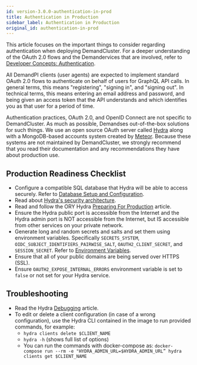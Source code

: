 ```yaml
---
id: version-3.0.0-authentication-in-prod
title: Authentication in Production
sidebar_label: Authentication in Production
original_id: authentication-in-prod
---
```


This article focuses on the important things to consider regarding authentication when deploying DemandCluster. For a deeper understanding of the OAuth 2.0 flows and the Demandervices that are involved, refer to [Developer Concepts: Authentication](./developer-authentication).

All DemandPI clients (user agents) are expected to implement standard OAuth 2.0 flows to authenticate on behalf of users for GraphQL API calls. In general terms, this means "registering", "signing in", and "signing out". In technical terms, this means entering an email address and password, and being given an access token that the API understands and which identifies you as that user for a period of time.

Authentication practices, OAuth 2.0, and OpenID Connect are not specific to DemandCluster. As much as possible, Demandses out-of-the-box solutions for such things. We use an open source OAuth server called [Hydra](https://www.ory.sh/docs/hydra/) along with a MongoDB-based accounts system created by [Meteor](https://docs.meteor.com/api/accounts.html). Because these systems are not maintained by DemandCluster, we strongly recommend that you read their documentation and any recommendations they have about production use.

## Production Readiness Checklist

- Configure a compatible SQL database that Hydra will be able to access securely. Refer to [Database Setup and Configuration](https://www.ory.sh/docs/hydra/dependencies-environment).
- Read about [Hydra's security architecture](https://www.ory.sh/docs/hydra/security-architecture).
- Read and follow the ORY Hydra [Preparing For Production](https://www.ory.sh/docs/hydra/production) article.
- Ensure the Hydra public port is accessible from the Internet and the Hydra admin port is NOT accessible from the Internet, but IS accessible from other services on your private network.
- Generate long and random secrets and salts and set them using environment variables. Specifically `SECRETS_SYSTEM`, `OIDC_SUBJECT_IDENTIFIERS_PAIRWISE_SALT`, `OAUTH2_CLIENT_SECRET`, and `SESSION_SECRET`. Refer to [Environment Variables](./environment-variables).
- Ensure that all of your public domains are being served over HTTPS (SSL).
- Ensure `OAUTH2_EXPOSE_INTERNAL_ERRORS` environment variable is set to `false` or not set for your Hydra service.

## Troubleshooting

- Read the Hydra [Debugging](https://www.ory.sh/docs/hydra/debugging) article.
- To edit or delete a client configuration (in case of a wrong configuration), use the Hydra CLI contained in the image to run provided commands, for example:
    - `hydra clients delete $CLIENT_NAME`
    - `hydra -h` (shows full list of options)
    - You can run the commands with docker-compose as: `docker-compose run --rm -e "HYDRA_ADMIN_URL=$HYDRA_ADMIN_URL” hydra clients get $CLIENT_NAME`
